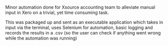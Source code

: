 Minor automation done for Xsource accounting team to alleviate manual input in Xero on a trivial, yet time consuming task.

This was packaged up and sent as an executable application which takes in input via the terminal, uses Selenium for automation, basic logging and records the results in a .csv (so the user can check if anything went wrong while the automation was running)
